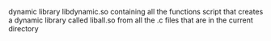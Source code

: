 dynamic library libdynamic.so containing all the functions
script that creates a dynamic library called liball.so from all the .c files that are in the current directory

